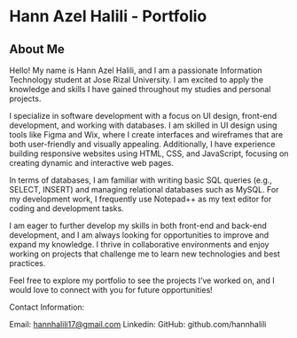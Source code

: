 # Hann Azel Halili - Portfolio
## About Me
Hello! My name is Hann Azel Halili, and I am a passionate Information Technology student at Jose Rizal University. I am excited to apply the knowledge and skills I have gained throughout my studies and personal projects.

I specialize in software development with a focus on UI design, front-end development, and working with databases. I am skilled in UI design using tools like Figma and Wix, where I create interfaces and wireframes that are both user-friendly and visually appealing. Additionally, I have experience building responsive websites using HTML, CSS, and JavaScript, focusing on creating dynamic and interactive web pages.

In terms of databases, I am familiar with writing basic SQL queries (e.g., SELECT, INSERT) and managing relational databases such as MySQL. For my development work, I frequently use Notepad++ as my text editor for coding and development tasks.

I am eager to further develop my skills in both front-end and back-end development, and I am always looking for opportunities to improve and expand my knowledge. I thrive in collaborative environments and enjoy working on projects that challenge me to learn new technologies and best practices.

Feel free to explore my portfolio to see the projects I’ve worked on, and I would love to connect with you for future opportunities!

Contact Information:

Email: hannhalili17@gmail.com
Linkedin:
GitHub: github.com/hannhalili

